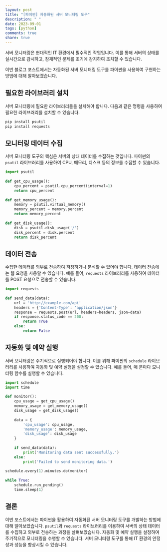 ```yaml
---
layout: post
title: "[파이썬] 자동화된 서버 모니터링 도구"
description: " "
date: 2023-09-01
tags: [python]
comments: true
share: true
---
```


서버 모니터링은 현대적인 IT 환경에서 필수적인 작업입니다. 이를 통해 서버의 상태를 실시간으로 감시하고, 잠재적인 문제를 조기에 감지하여 조치할 수 있습니다. 

이번 블로그 포스트에서는 자동화된 서버 모니터링 도구를 파이썬을 사용하여 구현하는 방법에 대해 알아보겠습니다. 

## 필요한 라이브러리 설치

서버 모니터링에 필요한 라이브러리들을 설치해야 합니다. 다음과 같은 명령을 사용하여 필요한 라이브러리를 설치할 수 있습니다.

```python
pip install psutil
pip install requests
```

## 모니터링 데이터 수집

서버 모니터링 도구의 핵심은 서버의 상태 데이터를 수집하는 것입니다. 파이썬의 `psutil` 라이브러리를 사용하여 CPU, 메모리, 디스크 등의 정보를 수집할 수 있습니다.

```python
import psutil
 
def get_cpu_usage():
    cpu_percent = psutil.cpu_percent(interval=1)
    return cpu_percent
 
def get_memory_usage():
    memory = psutil.virtual_memory()
    memory_percent = memory.percent
    return memory_percent
 
def get_disk_usage():
    disk = psutil.disk_usage('/')
    disk_percent = disk.percent
    return disk_percent
```

## 데이터 전송

수집한 데이터를 외부로 전송하여 저장하거나 분석할 수 있어야 합니다. 데이터 전송에는 웹 요청을 사용할 수 있습니다. 예를 들어, `requests` 라이브러리를 사용하여 데이터를 POST 요청으로 전송할 수 있습니다.

```python
import requests
 
def send_data(data):
    url = 'http://example.com/api'
    headers = {'Content-Type': 'application/json'}
    response = requests.post(url, headers=headers, json=data)
    if response.status_code == 200:
        return True
    else:
        return False
```

## 자동화 및 예약 실행

서버 모니터링은 주기적으로 실행되어야 합니다. 이를 위해 파이썬의 `schedule` 라이브러리를 사용하여 자동화 및 예약 실행을 설정할 수 있습니다. 예를 들어, 매 분마다 모니터링 함수를 실행할 수 있습니다.

```python
import schedule
import time
 
def monitor():
    cpu_usage = get_cpu_usage()
    memory_usage = get_memory_usage()
    disk_usage = get_disk_usage()
 
    data = {
        'cpu_usage': cpu_usage,
        'memory_usage': memory_usage,
        'disk_usage': disk_usage
    }
 
    if send_data(data):
        print('Monitoring data sent successfully.')
    else:
        print('Failed to send monitoring data.')
 
schedule.every(1).minutes.do(monitor)
 
while True:
    schedule.run_pending()
    time.sleep(1)
```

## 결론

이번 포스트에서는 파이썬을 활용하여 자동화된 서버 모니터링 도구를 개발하는 방법에 대해 알아보았습니다. `psutil`과 `requests` 라이브러리를 이용하여 서버의 상태 데이터를 수집하고 외부로 전송하는 과정을 살펴보았습니다. 자동화 및 예약 실행을 설정하여 주기적으로 모니터링을 수행할 수 있습니다. 서버 모니터링 도구를 통해 IT 환경의 안정성과 성능을 향상시킬 수 있습니다.